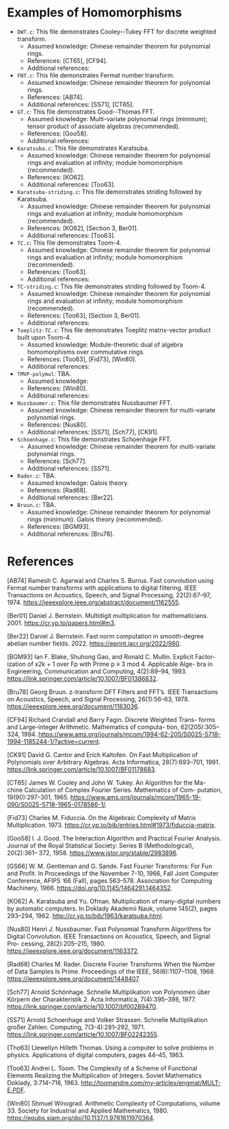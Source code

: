
# Examples of Homomorphisms

- `DWT.c`: This file demonstrates Cooley--Tukey FFT for discrete weighted transform.
    - Assumed knowledge: Chinese remainder theorem for polynomial rings.
    - References: [CT65], [CF94].
    - Additional references:
- `FNT.c`: This file demonstrates Fermat number transform.
    - Assumed knowledge: Chinese remainder theorem for polynomial rings.
    - References: [AB74].
    - Additional references: [SS71], [CT65].
- `GT.c`: This file demonstrates Good--Thomas FFT.
    - Assumed knowledge: Multi-variate polynomial rings (minimum); tensor product of associate algebras (recommended).
    - References: [Goo58].
    - Additional references:
- `Karatsuba.c`: This file demonstrates Karatsuba.
    - Assumed knowledge: Chinese remainder theorem for polynomial rings and evaluation at infinity; module homomorphism (recommended).
    - References: [KO62].
    - Additional references: [Too63].
- `Karatsuba-striding.c`: This file demonstrates striding followed by Karatsuba.
    - Assumed knowledge: Chinese remainder theorem for polynomial rings and evaluation at infinity; module homomorphism (recommended).
    - References: [KO62], [Section 3, Ber01].
    - Additional references: [Too63].
- `TC.c`: This file demonstrates Toom-4.
    - Assumed knowledge: Chinese remainder theorem for polynomial rings and evaluation at infinity; module homomorphism (recommended).
    - References: [Too63].
    - Additional references:
- `TC-striding.c`: This file demonstrates striding followed by Toom-4.
    - Assumed knowledge: Chinese remainder theorem for polynomial rings and evaluation at infinity; module homomorphism (recommended).
    - References: [Too63], [Section 3, Ber01].
    - Additional references:
- `Toeplitz-TC.c`: This file demonstrates Toeplitz matrix-vector product built upon Toom-4.
    - Assumed knowledge: Module-theoretic dual of algebra homomorphisms over commutative rings.
    - References: [Too63], [Fid73], [Win80].
    - Additional references:
- `TMVP-polymul`: TBA.
    - Assumed knowledge:
    - References: [Win80].
    - Additional references:
- `Nussbaumer.c`: This file demonstrates Nussbaumer FFT.
    - Assumed knowledge: Chinese remainder theorem for multi-variate polynomial rings.
    - References: [Nus80].
    - Additional references: [SS71], [Sch77], [CK91].
- `Schoenhage.c`: This file demonstrates Schoenhage FFT.
    - Assumed knowledge: Chinese remainder theorem for multi-variate polynomial rings.
    - References: [Sch77].
    - Additional references: [SS71].
- `Rader.c`: TBA.
    - Assumed knowledge: Galois theory.
    - References: [Rad68].
    - Additional references: [Ber22].
- `Bruun.c`: TBA.
    - Assumed knowledge: Chinese remainder theorem for polynomial rings (minimum). Galois theory (recommended).
    - References: [BGM93].
    - Additional references: [Bru78].

# References

[AB74]
Ramesh C. Agarwal and Charles S. Burrus. Fast convolution using Fermat number transforms with applications to digital filtering. IEEE Transactions on Acoustics, Speech, and Signal Processing, 22(2):87–97, 1974. https://ieeexplore.ieee.org/abstract/document/1162555.

[Ber01]
Daniel J. Bernstein. Multidigit multiplication for mathematicians. 2001. https://cr.yp.to/papers.html#m3.

[Ber22]
Daniel J. Bernstein. Fast norm computation in smooth-degree abelian number fields. 2022. https://eprint.iacr.org/2022/980.

[BGM93]
Ian F. Blake, Shuhong Gao, and Ronald C. Mullin. Explicit Factor- ization of x2k + 1 over Fp with Prime p ≡ 3 mod 4. Applicable Alge- bra in Engineering, Communication and Computing, 4(2):89–94, 1993. https://link.springer.com/article/10.1007/BF01386832.

[Bru78]
Georg Bruun. z-transform DFT Filters and FFT’s. IEEE Transactions on Acoustics, Speech, and Signal Processing, 26(1):56–63, 1978. https://ieeexplore.ieee.org/document/1163036.

[CF94]
Richard Crandall and Barry Fagin. Discrete Weighted Trans- forms and Large-integer Arithmetic. Mathematics of computa- tion, 62(205):305–324, 1994. https://www.ams.org/journals/mcom/1994-62-205/S0025-5718-1994-1185244-1/?active=current.

[CK91]
David G. Cantor and Erich Kaltofen. On Fast Multiplication of Polynomials over Arbitrary Algebras. Acta Informatica, 28(7):693–701, 1991. https://link.springer.com/article/10.1007/BF01178683.

[CT65]
James W. Cooley and John W. Tukey. An Algorithm for the Ma- chine Calculation of Complex Fourier Series. Mathematics of Com- putation, 19(90):297–301, 1965. https://www.ams.org/journals/mcom/1965-19-090/S0025-5718-1965-0178586-1/.

[Fid73]
Charles M. Fiduccia. On the Algebraic Complexity of Matrix Multiplication.
1973. https://cr.yp.to/bib/entries.html#1973/fiduccia-matrix.

[Goo58]
I. J. Good. The Interaction Algorithm and Practical Fourier Analysis. Journal of the Royal Statistical Society: Series B (Methodological), 20(2):361– 372, 1958. https://www.jstor.org/stable/2983896.

[GS66]
W. M. Gentleman and G. Sande. Fast Fourier Transforms: For Fun and Profit. In Proceedings of the November 7-10, 1966, Fall Joint Computer Conference, AFIPS ’66 (Fall), pages 563–578. Association for Computing
Machinery, 1966. https://doi.org/10.1145/1464291.1464352.

[KO62]
A. Karatsuba and Yu. Ofman. Multiplication of many-digital numbers by automatic computers. In Doklady Akademii Nauk, volume 145(2), pages 293–294, 1962. http://cr.yp.to/bib/1963/karatsuba.html.

[Nus80]
Henri J. Nussbaumer. Fast Polynomial Transform Algorithms for Digital Convolution. IEEE Transactions on Acoustics, Speech, and Signal Pro- cessing, 28(2):205–215, 1980. https://ieeexplore.ieee.org/document/1163372.

[Rad68]
Charles M. Rader. Discrete Fourier Transforms When the Number of Data Samples Is Prime. Proceedings of the IEEE, 56(6):1107–1108, 1968. https://ieeexplore.ieee.org/document/1448407.

[Sch77]
Arnold Schönhage. Schnelle Multiplikation von Polynomen über Körpern der Charakteristik 2. Acta Informatica, 7(4):395–398, 1977. https://link.springer.com/article/10.1007/bf00289470.

[SS71]
Arnold Schoenhage and Volker Strassen. Schnelle Multiplikation großer Zahlen. Computing, 7(3-4):281–292, 1971. https://link.springer.com/article/10.1007/BF02242355.

[Tho63]
Llewellyn Hilleth Thomas. Using a computer to solve problems in physics. Applications of digital computers, pages 44–45, 1963.

[Too63]
Andrei L. Toom. The Complexity of a Scheme of Functional Elements Realizing the Multiplication of Integers. Soviet Mathematics Doklady, 3:714–716, 1963. http://toomandre.com/my-articles/engmat/MULT-E.PDF.

[Win80]
Shmuel Winograd. Arithmetic Complexity of Computations, volume 33. Society for Industrial and Applied Mathematics, 1980. https://epubs.siam.org/doi/10.1137/1.9781611970364.




